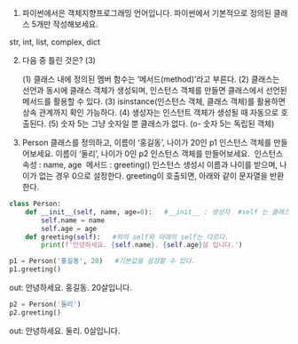 

1. 파이썬에서은 객체지향프로그래밍 언어입니다.
  파이썬에서 기본적으로 정의된 클래스 5개만 작성해보세요.

str, int, list, complex, dict



2. 다음 중 틀린 것은? (3)

   (1) 클래스 내에 정의된 멤버 함수는 ‘메서드(method)’라고 부른다.
   (2) 클래스는 선언과 동시에 클래스 객체가 생성되며, 인스턴스 객체를 만들면 클래스에서 선언된 메서드를
   활용할 수 있다.
   (3) isinstance(인스턴스 객체, 클래스 객체)를 활용하면 상속 관계까지 확인 가능하다.
   (4) 생성자는 인스턴트 객체가 생성될 때 자동으로 호출된다.
   (5) 숫자 5는 그냥 숫자일 뿐 클래스가 없다. (o- 숫자 5는 독립된 객체)



3. Person 클래스를 정의하고,
  이름이 ‘홍길동’, 나이가 20인 p1 인스턴스 객체를 만들어보세요.
  이름이 ‘둘리’, 나이가 0인 p2 인스턴스 객체를 만들어보세요.
  ​		인스턴스 속성 : name, age
  ​		메서드 : greeting()
  인스턴스 생성시 이름과 나이를 받으며, 나이가 없는 경우 0으로 설정한다.
  greeting이 호출되면, 아래와 같이 문자열을 반환한다.

```python
class Person:
    def __init__(self, name, age=0):   #__init__ : 생성자  #self 는 클래스 Person
        self.name = name
        self.age = age
    def greeting(self):   #위의 self와 아래의 self는 다르다. 
        print(f'안녕하세요. {self.name}. {self.age}살 입니다.')
```

```python
p1 = Person('홍길동', 20)   #기본값을 설정할 수 있다.
p1.greeting()
```

out: 안녕하세요. 홍길동. 20살입니다.

```python
p2 = Person('둘리')
p2.greeting()
```

out: 안녕하세요. 둘리. 0살입니다.